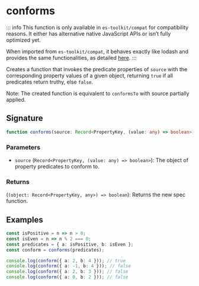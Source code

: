 # conforms

::: info
This function is only available in `es-toolkit/compat` for compatibility reasons. It either has alternative native JavaScript APIs or isn’t fully optimized yet.

When imported from `es-toolkit/compat`, it behaves exactly like lodash and provides the same functionalities, as detailed [here](../../../compatibility.md).
:::

Creates a function that invokes the predicate properties of `source` with the corresponding property values of a given object, returning `true` if all predicates return truthy, else `false`.

Note: The created function is equivalent to `conformsTo` with source partially applied.

## Signature

```typescript
function conforms(source: Record<PropertyKey, (value: any) => boolean>): (object: Record<PropertyKey, any>) => boolean;
```

### Parameters

- `source` (`Record<PropertyKey, (value: any) => boolean>`): The object of property predicates to conform to.

### Returns

(`(object: Record<PropertyKey, any>) => boolean`): Returns the new spec function.

## Examples

```typescript
const isPositive = n => n > 0;
const isEven = n => n % 2 === 0;
const predicates = { a: isPositive, b: isEven };
const conform = conforms(predicates);

console.log(conform({ a: 2, b: 4 })); // true
console.log(conform({ a: -1, b: 4 })); // false
console.log(conform({ a: 2, b: 3 })); // false
console.log(conform({ a: 0, b: 2 })); // false
```
